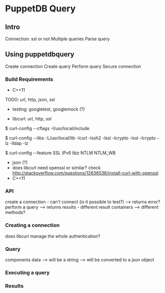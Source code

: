 # PuppetDB Query

## Intro

Connection: ssl or not
Multiple queries
Parse query

## Using puppetdbquery

Create connection
Create query
Perform query
Secure connection

### Build Requirements

- C++11

TODO: url, http, json, ssl

- testing: googletest, googlemock (?)

- libcurl: url, http, ssl

$ curl-config --cflags
-I/usr/local/include

$ curl-config --libs
-L/usr/local/lib -lcurl -lssh2 -lssl -lcrypto -lssl -lcrypto -lz
-lldap -lz

$ curl-config --feature
SSL
IPv6
libz
NTLM
NTLM_WB


- json (?)
- does libcurl need openssl or similar?
  check http://stackoverflow.com/questions/12636536/install-curl-with-openssl
- C++11

### API

create a connection
    - can't connect (is it possible to test?) --> returns error?
perform a query --> returns results
    - different result containers --> different methods?


### Creating a connection

does libcurl manage the whole authentication?

### Query

components
data --> will be a string --> will be converted to a json object

### Executing a query

### Results

